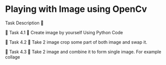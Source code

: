 # Playing with Image using OpenCv

Task Description 📄

🔅 Task 4.1
📌 Create image by yourself Using Python Code 

🔅 Task 4.2
📌 Take 2 image crop some part of both image and swap it. 

🔅 Task 4.3
📌 Take 2 image and combine it to form single image. For example collage 
